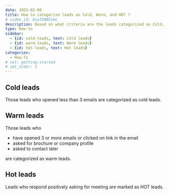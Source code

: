 ```yaml
---
date: 2023-02-08
title: How to categorize leads as Cold, Warm, and HOT ?
# video_id: 6xyI5NNCCmc
description: Based on what criteria are the leads categorized as Cold, Warm, and HOT
type: How-to
sidebar:
  - {id: cold-leads, text: Cold leads}
  - {id: warm-leads, text: Warm leads}
  - {id: hot-leads, text: Hot leads}
categories:
  - How-To
# set: getting-started
# set_order: 3
---
```

## Cold leads
 Those leads who opened less than 3 emails are categorized as cold leads.

## Warm leads 
Those leads who
- have opened 3 or more emails or clicked on link in the email
- asked for brochure or company profile
- asked to contact later

are categorized as warm leads.

## Hot leads
 Leads who respond positively asking for meeting are marked as HOT leads.